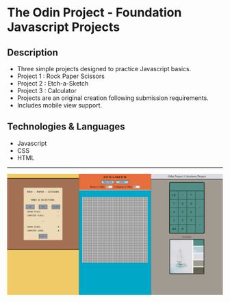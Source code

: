 # The Odin Project - Foundation Javascript Projects

## Description
- Three simple projects designed to practice Javascript basics.
- Project 1 : Rock Paper Scissors
- Project 2 : Etch-a-Sketch
- Project 3 : Calculator
- Projects are an original creation following submission requirements.
- Includes mobile view support.

## Technologies & Languages
- Javascript
- CSS
- HTML

---
![Screenshot](https://github.com/Deren-Web-Developement-Projects/Odin-Foundation-Javascript/blob/701b1ae6c30367ae0d1b6c0b29fcc8b2e34762e1/Javascript/Screenshot.png)
